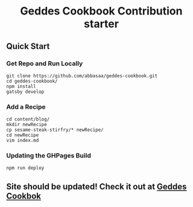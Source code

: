 <h1 align="center">
	Geddes Cookbook Contribution starter
</h1>

## Quick Start

### Get Repo and Run Locally

```shell
git clone https://github.com/abbasaa/geddes-cookbook.git
cd geddes-cookbook/
npm install
gatsby develop
```

### Add a Recipe
```shell
cd content/blog/
mkdir newRecipe
cp sesame-steak-stirfry/* newRecipe/
cd newRecipe
vim index.md
```

### Updating the GHPages Build
```shell
npm run deploy
```

## Site should be updated! Check it out at [Geddes Cookbok](https://abbasaa.github.io/geddes-cookbook)

